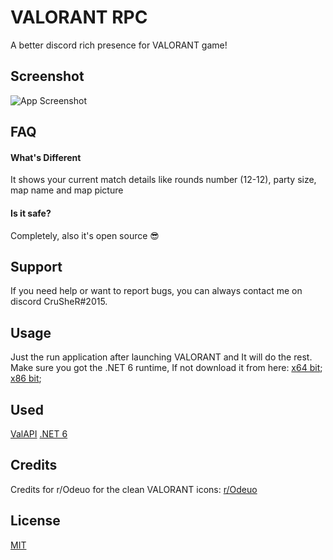 
# VALORANT RPC

A better discord rich presence for VALORANT game!

## Screenshot

![App Screenshot](https://l.top4top.io/p_2289jvcy92.png)

## FAQ

#### What's Different

It shows your current match details
like rounds number (12-12), party size, map name and map picture

#### Is it safe?

Completely, also it's open source 😎


## Support
If you need help or want to report bugs, you can always contact me on discord CruSheR#2015.
## Usage

Just the run application after launching VALORANT and It will do the rest.
Make sure you got the .NET 6 runtime, If not download it from here:
[x64 bit](https://dotnet.microsoft.com/en-us/download/dotnet/thank-you/runtime-6.0.3-windows-x64-installer);
[x86 bit](https://dotnet.microsoft.com/en-us/download/dotnet/thank-you/runtime-6.0.3-windows-x86-installer);

## Used

[ValAPI](https://github.com/brianbaldner/ValAPI.Net)
[.NET 6](https://dotnet.microsoft.com/en-us/download/dotnet/6.0)

## Credits
Credits for r/Odeuo for the clean VALORANT icons:
[r/Odeuo](https://www.reddit.com/r/VALORANT/comments/kk9ged/i_made_a_clean_valorant_desktop_icon/)


## License

[MIT](https://choosealicense.com/licenses/mit/)


